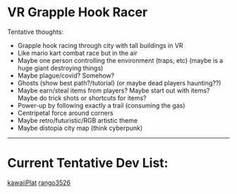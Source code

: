 # VR Grapple Hook Racer
Tentative thoughts:
- Grapple hook racing through city with tall buildings in VR
- Like mario kart combat race but in the air
- Maybe one person controlling the environment (traps, etc) (maybe is a huge giant destroying things)
- Maybe plague/covid? Somehow?
- Ghosts (show best path?/tutorial) (or maybe dead players haunting??)
- Maybe earn/steal items from players? Maybe start out with items? Maybe do trick shots or shortcuts for items?
- Power-up by following exactly a trail (consuming the gas)
- Centripetal force around corners
- Maybe retro/futuristic/RGB artistic theme
- Maybe distopia city map (think cyberpunk)

---

# Current Tentative Dev List:
[kawaiiPlat](github.com/kawaiiPlat)
[rango3526](github.com/rango3526)
